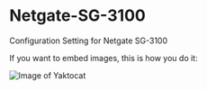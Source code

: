 # Netgate-SG-3100

Configuration Setting for Netgate SG-3100

If you want to embed images, this is how you do it:

![Image of Yaktocat](https://octodex.github.com/images/yaktocat.png)
